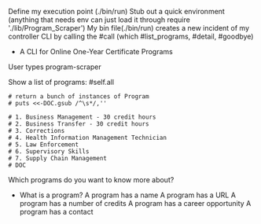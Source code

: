 Define my execution point (./bin/run)
Stub out a quick environment (anything that needs env can just load it through require './lib/Program_Scraper')
My bin file(./bin/run) creates a new incident of my controller CLI by calling the #call (which #list_programs, #detail, #goodbye)

- A CLI for Online One-Year Certificate Programs

User types program-scraper

Show a list of programs:
#self.all

    # return a bunch of instances of Program
    # puts <<-DOC.gsub /^\s*/,''
    
    # 1. Business Management - 30 credit hours
    # 2. Business Transfer - 30 credit hours
    # 3. Corrections
    # 4. Health Information Management Technician
    # 5. Law Enforcement
    # 6. Supervisory Skills
    # 7. Supply Chain Management
    # DOC

Which programs do you want to know more about?

- What is a program?
A program has a name
A program has a URL
A program has a number of credits
A program has a career opportunity
A program has a contact